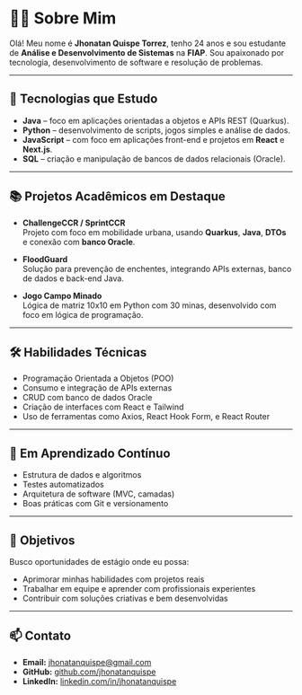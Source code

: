 # 👨‍💻 Sobre Mim

Olá! Meu nome é **Jhonatan Quispe Torrez**, tenho 24 anos e sou estudante de **Análise e Desenvolvimento de Sistemas** na **FIAP**. Sou apaixonado por tecnologia, desenvolvimento de software e resolução de problemas.

---

## 🧠 Tecnologias que Estudo

- **Java** – foco em aplicações orientadas a objetos e APIs REST (Quarkus).
- **Python** – desenvolvimento de scripts, jogos simples e análise de dados.
- **JavaScript** – com foco em aplicações front-end e projetos em **React** e **Next.js**.
- **SQL** – criação e manipulação de bancos de dados relacionais (Oracle).

---

## 📚 Projetos Acadêmicos em Destaque

- **ChallengeCCR / SprintCCR**  
  Projeto com foco em mobilidade urbana, usando **Quarkus**, **Java**, **DTOs** e conexão com **banco Oracle**.

- **FloodGuard**  
  Solução para prevenção de enchentes, integrando APIs externas, banco de dados e back-end Java.

- **Jogo Campo Minado**  
  Lógica de matriz 10x10 em Python com 30 minas, desenvolvido com foco em lógica de programação.

---

## 🛠️ Habilidades Técnicas

- Programação Orientada a Objetos (POO)
- Consumo e integração de APIs externas
- CRUD com banco de dados Oracle
- Criação de interfaces com React e Tailwind
- Uso de ferramentas como Axios, React Hook Form, e React Router

---

## 🌱 Em Aprendizado Contínuo

- Estrutura de dados e algoritmos
- Testes automatizados
- Arquitetura de software (MVC, camadas)
- Boas práticas com Git e versionamento

---

## 🚀 Objetivos

Busco oportunidades de estágio onde eu possa:
- Aprimorar minhas habilidades com projetos reais
- Trabalhar em equipe e aprender com profissionais experientes
- Contribuir com soluções criativas e bem desenvolvidas

---

## 📫 Contato

- **Email:** jhonatanquispe@gmail.com  
- **GitHub:** [github.com/jhonatanquispe](https://github.com/jhonatanquispe)  
- **LinkedIn:** [linkedin.com/in/jhonatanquispe](https://linkedin.com/in/jhonatanquispe)

